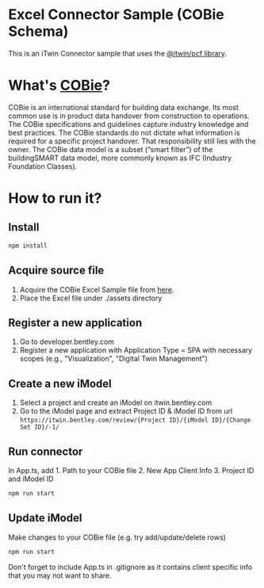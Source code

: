 # Excel Connector Sample (COBie Schema)

This is an iTwin Connector sample that uses the [@itwin/pcf library](https://github.com/iTwin/pcf).

# What's [COBie](https://en.wikipedia.org/wiki/COBie#:~:text=Construction%20Operations%20Building%20Information%20Exchange,COBie%20was%20designed%20by%20Dr.)?

COBie is an international standard for building data exchange. Its most common use is in product data handover from construction to operations. The COBie specifications and guidelines capture industry knowledge and best practices. The COBie standards do not dictate what information is required for a specific project handover. That responsibility still lies with the owner. The COBie data model is a subset (“smart filter”) of the buildingSMART data model, more commonly known as IFC (Industry Foundation Classes).

# How to run it?

## Install

```bash
npm install
```

## Acquire source file

1. Acquire the COBie Excel Sample file from [here](https://portal.nibs.org/files/wl/?id=oy5MyBRPiLx7ZmAomBRMgL62o1hi3YLk).
2. Place the Excel file under ./assets directory


## Register a new application

1. Go to developer.bentley.com
2. Register a new application with Application Type = SPA with necessary scopes (e.g., "Visualization", "Digital Twin Management")


## Create a new iModel

1. Select a project and create an iModel on itwin.bentley.com
2. Go to the iModel page and extract Project ID & iModel ID from url ``` https://itwin.bentley.com/review/{Project ID}/{iModel ID}/{Change Set ID}/-1/ ```


## Run connector

In App.ts, add 1. Path to your COBie file 2. New App Client Info 3. Project ID and iModel ID 

```bash
npm run start
```


## Update iModel

Make changes to your COBie file (e.g. try add/update/delete rows)

```bash
npm run start
```

Don't forget to include App.ts in .gitignore as it contains client specific info that you may not want to share.

